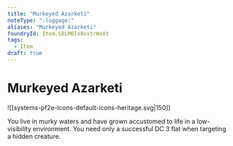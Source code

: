 ```yaml
---
title: "Murkeyed Azarketi"
noteType: ":luggage:"
aliases: "Murkeyed Azarketi"
foundryId: Item.S8LM6lx8vxtrWxXt
tags:
  - Item
draft: true
---
```


# Murkeyed Azarketi
![[systems-pf2e-icons-default-icons-heritage.svg|150]]

You live in murky waters and have grown accustomed to life in a low-visibility environment. You need only a successful DC 3 flat when targeting a hidden creature.
